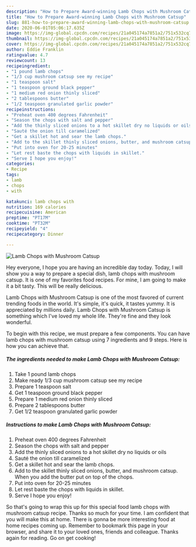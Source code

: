 ```yaml
---
description: "How to Prepare Award-winning Lamb Chops with Mushroom Catsup"
title: "How to Prepare Award-winning Lamb Chops with Mushroom Catsup"
slug: 881-how-to-prepare-award-winning-lamb-chops-with-mushroom-catsup
date: 2020-06-01T05:06:17.635Z
image: https://img-global.cpcdn.com/recipes/21a045174a7851a2/751x532cq70/lamb-chops-with-mushroom-catsup-recipe-main-photo.jpg
thumbnail: https://img-global.cpcdn.com/recipes/21a045174a7851a2/751x532cq70/lamb-chops-with-mushroom-catsup-recipe-main-photo.jpg
cover: https://img-global.cpcdn.com/recipes/21a045174a7851a2/751x532cq70/lamb-chops-with-mushroom-catsup-recipe-main-photo.jpg
author: Eddie Franklin
ratingvalue: 4.7
reviewcount: 13
recipeingredient:
- "1 pound lamb chops"
- "1/3 cup mushroom catsup see my recipe"
- "1 teaspoon salt"
- "1 teaspoon ground black pepper"
- "1 medium red onion thinly sliced"
- "2 tablespoons butter"
- "1/2 teaspoon granulated garlic powder"
recipeinstructions:
- "Preheat oven 400 degrees Fahrenheit"
- "Season the chops with salt and pepper"
- "Add the thinly sliced onions to a hot skillet dry no liquids or oils"
- "Sauté the onion till caramelized"
- "Get a skillet hot and sear the lamb chops."
- "Add to the skillet thinly sliced onions, butter, and mushroom catsup. When you add the butter put on top of the chops."
- "Put into oven for 20-25 minutes"
- "Let rest baste the chops with liquids in skillet."
- "Serve I hope you enjoy!"
categories:
- Recipe
tags:
- lamb
- chops
- with

katakunci: lamb chops with 
nutrition: 169 calories
recipecuisine: American
preptime: "PT17M"
cooktime: "PT32M"
recipeyield: "4"
recipecategory: Dinner

---
```



![Lamb Chops with Mushroom Catsup](https://img-global.cpcdn.com/recipes/21a045174a7851a2/751x532cq70/lamb-chops-with-mushroom-catsup-recipe-main-photo.jpg)

Hey everyone, I hope you are having an incredible day today. Today, I will show you a way to prepare a special dish, lamb chops with mushroom catsup. It is one of my favorites food recipes. For mine, I am going to make it a bit tasty. This will be really delicious.

Lamb Chops with Mushroom Catsup is one of the most favored of current trending foods in the world. It's simple, it's quick, it tastes yummy. It is appreciated by millions daily. Lamb Chops with Mushroom Catsup is something which I've loved my whole life. They're fine and they look wonderful.




To begin with this recipe, we must prepare a few components. You can have lamb chops with mushroom catsup using 7 ingredients and 9 steps. Here is how you can achieve that.

<!--inarticleads1-->

##### The ingredients needed to make Lamb Chops with Mushroom Catsup:

1. Take 1 pound lamb chops
1. Make ready 1/3 cup mushroom catsup see my recipe
1. Prepare 1 teaspoon salt
1. Get 1 teaspoon ground black pepper
1. Prepare 1 medium red onion thinly sliced
1. Prepare 2 tablespoons butter
1. Get 1/2 teaspoon granulated garlic powder




<!--inarticleads2-->

##### Instructions to make Lamb Chops with Mushroom Catsup:

1. Preheat oven 400 degrees Fahrenheit
1. Season the chops with salt and pepper
1. Add the thinly sliced onions to a hot skillet dry no liquids or oils
1. Sauté the onion till caramelized
1. Get a skillet hot and sear the lamb chops.
1. Add to the skillet thinly sliced onions, butter, and mushroom catsup. When you add the butter put on top of the chops.
1. Put into oven for 20-25 minutes
1. Let rest baste the chops with liquids in skillet.
1. Serve I hope you enjoy!




So that's going to wrap this up for this special food lamb chops with mushroom catsup recipe. Thanks so much for your time. I am confident that you will make this at home. There is gonna be more interesting food at home recipes coming up. Remember to bookmark this page in your browser, and share it to your loved ones, friends and colleague. Thanks again for reading. Go on get cooking!
